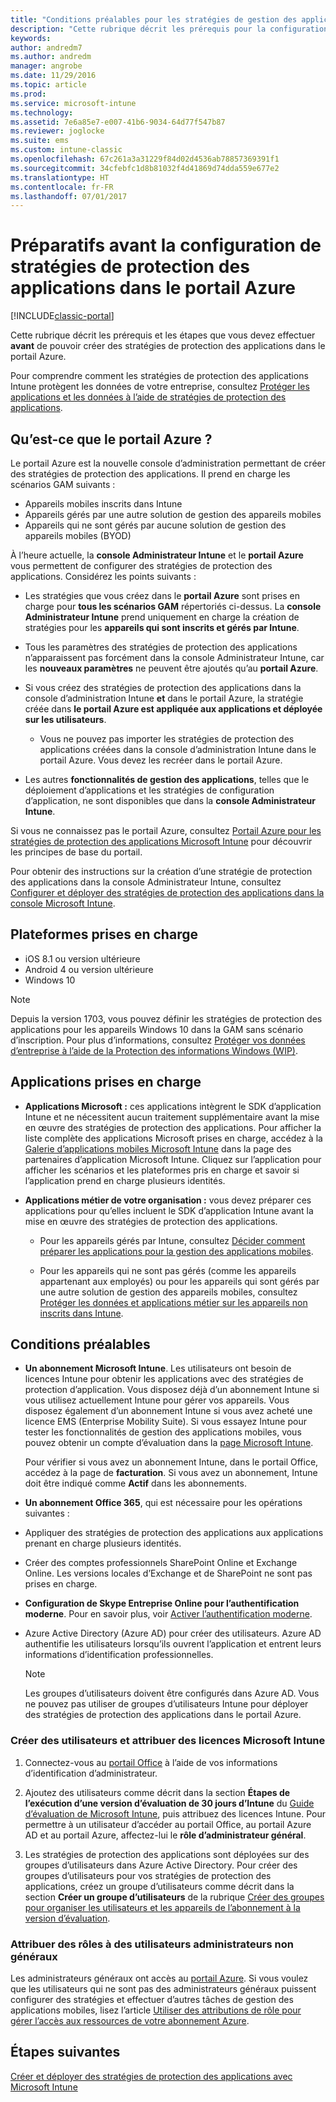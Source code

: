 ```yaml
---
title: "Conditions préalables pour les stratégies de gestion des applications mobiles"
description: "Cette rubrique décrit les prérequis pour la configuration des utilisateurs avant de pouvoir créer des stratégies de gestion des applications mobiles."
keywords: 
author: andredm7
ms.author: andredm
manager: angrobe
ms.date: 11/29/2016
ms.topic: article
ms.prod: 
ms.service: microsoft-intune
ms.technology: 
ms.assetid: 7e6a85e7-e007-41b6-9034-64d77f547b87
ms.reviewer: joglocke
ms.suite: ems
ms.custom: intune-classic
ms.openlocfilehash: 67c261a3a31229f84d02d4536ab78857369391f1
ms.sourcegitcommit: 34cfebfc1d8b81032f4d41869d74dda559e677e2
ms.translationtype: HT
ms.contentlocale: fr-FR
ms.lasthandoff: 07/01/2017
---
```

# <a name="get-ready-to-configure-app-protection-policies-in-the-azure-portal"></a>Préparatifs avant la configuration de stratégies de protection des applications dans le portail Azure

[!INCLUDE[classic-portal](../includes/classic-portal.md)]

Cette rubrique décrit les prérequis et les étapes que vous devez effectuer **avant** de pouvoir créer des stratégies de protection des applications dans le portail Azure.

Pour comprendre comment les stratégies de protection des applications Intune protègent les données de votre entreprise, consultez [Protéger les applications et les données à l’aide de stratégies de protection des applications](protect-apps-and-data-with-microsoft-intune.md).

## <a name="what-is-the-azure-portal"></a>Qu’est-ce que le portail Azure ?

Le portail Azure est la nouvelle console d’administration permettant de créer des stratégies de protection des applications. Il prend en charge les scénarios GAM suivants :
- Appareils mobiles inscrits dans Intune
- Appareils gérés par une autre solution de gestion des appareils mobiles
- Appareils qui ne sont gérés par aucune solution de gestion des appareils mobiles (BYOD)

À l’heure actuelle, la **console Administrateur Intune** et le **portail Azure** vous permettent de configurer des stratégies de protection des applications.  Considérez les points suivants :

* Les stratégies que vous créez dans le **portail Azure** sont prises en charge pour **tous les scénarios GAM** répertoriés ci-dessus. La **console Administrateur Intune** prend uniquement en charge la création de stratégies pour les **appareils qui sont inscrits et gérés par Intune**.

* Tous les paramètres des stratégies de protection des applications n’apparaissent pas forcément dans la console Administrateur Intune, car les **nouveaux paramètres** ne peuvent être ajoutés qu’au **portail Azure**.

* Si vous créez des stratégies de protection des applications dans la console d’administration Intune **et** dans le portail Azure, la stratégie créée dans **le portail Azure est appliquée aux applications et déployée sur les utilisateurs**.
    * Vous ne pouvez pas importer les stratégies de protection des applications créées dans la console d’administration Intune dans le portail Azure.  Vous devez les recréer dans le portail Azure.


* Les autres **fonctionnalités de gestion des applications**, telles que le déploiement d’applications et les stratégies de configuration d’application, ne sont disponibles que dans la **console Administrateur Intune**.


Si vous ne connaissez pas le portail Azure, consultez [Portail Azure pour les stratégies de protection des applications Microsoft Intune](azure-portal-for-microsoft-intune-mam-policies.md) pour découvrir les principes de base du portail.

Pour obtenir des instructions sur la création d’une stratégie de protection des applications dans la console Administrateur Intune, consultez [Configurer et déployer des stratégies de protection des applications dans la console Microsoft Intune](configure-and-deploy-mobile-application-management-policies-in-the-microsoft-intune-console.md).


##  <a name="supported-platforms"></a>Plateformes prises en charge
- iOS 8.1 ou version ultérieure
- Android 4 ou version ultérieure
- Windows 10

>[!NOTE]
>Depuis la version 1703, vous pouvez définir les stratégies de protection des applications pour les appareils Windows 10 dans la GAM sans scénario d’inscription. Pour plus d’informations, consultez [Protéger vos données d’entreprise à l’aide de la Protection des informations Windows (WIP)](https://technet.microsoft.com/itpro/windows/keep-secure/protect-enterprise-data-using-wip).

##  <a name="supported-apps"></a>Applications prises en charge
* **Applications Microsoft :** ces applications intègrent le SDK d’application Intune et ne nécessitent aucun traitement supplémentaire avant la mise en œuvre des stratégies de protection des applications.
Pour afficher la liste complète des applications Microsoft prises en charge, accédez à la [Galerie d’applications mobiles Microsoft Intune](https://www.microsoft.com/cloud-platform/microsoft-intune-apps) dans la page des partenaires d’application Microsoft Intune. Cliquez sur l’application pour afficher les scénarios et les plateformes pris en charge et savoir si l’application prend en charge plusieurs identités.

* **Applications métier de votre organisation :** vous devez préparer ces applications pour qu’elles incluent le SDK d’application Intune avant la mise en œuvre des stratégies de protection des applications.

  * Pour les appareils gérés par Intune, consultez [Décider comment préparer les applications pour la gestion des applications mobiles](/intune/apps-prepare-mobile-application-management).

  * Pour les appareils qui ne sont pas gérés (comme les appareils appartenant aux employés) ou pour les appareils qui sont gérés par une autre solution de gestion des appareils mobiles, consultez [Protéger les données et applications métier sur les appareils non inscrits dans Intune](protect-line-of-business-apps-and-data-on-devices-not-enrolled-in-microsoft-intune.md).

## <a name="prerequisites"></a>Conditions préalables

-   **Un abonnement Microsoft Intune**. Les utilisateurs ont besoin de licences Intune pour obtenir les applications avec des stratégies de protection d’application.
Vous disposez déjà d’un abonnement Intune si vous utilisez actuellement Intune pour gérer vos appareils. Vous disposez également d’un abonnement Intune si vous avez acheté une licence EMS (Enterprise Mobility Suite). Si vous essayez Intune pour tester les fonctionnalités de gestion des applications mobiles, vous pouvez obtenir un compte d’évaluation dans la [page Microsoft Intune](https://www.microsoft.com/server-cloud/products/microsoft-intune/).

    Pour vérifier si vous avez un abonnement Intune, dans le portail Office, accédez à la page de **facturation**.  Si vous avez un abonnement, Intune doit être indiqué comme **Actif** dans les abonnements.

-   **Un abonnement Office 365**, qui est nécessaire pour les opérations suivantes :

  - Appliquer des stratégies de protection des applications aux applications prenant en charge plusieurs identités.

  - Créer des comptes professionnels SharePoint Online et Exchange Online. Les versions locales d’Exchange et de SharePoint ne sont pas prises en charge.

-   **Configuration de Skype Entreprise Online pour l’authentification moderne**. Pour en savoir plus, voir [Activer l’authentification moderne](https://social.technet.microsoft.com/wiki/contents/articles/34339.skype-for-business-online-enable-your-tenant-for-modern-authentication.aspx).


- Azure Active Directory (Azure AD) pour créer des utilisateurs. Azure AD authentifie les utilisateurs lorsqu’ils ouvrent l’application et entrent leurs informations d’identification professionnelles.

    > [!NOTE]
    > Les groupes d’utilisateurs doivent être configurés dans Azure AD. Vous ne pouvez pas utiliser de groupes d’utilisateurs Intune pour déployer des stratégies de protection des applications dans le portail Azure.

### <a name="create-users-and-assign-microsoft-intune-licenses"></a>Créer des utilisateurs et attribuer des licences Microsoft Intune

1.  Connectez-vous au [portail Office](https://portal.office.com) à l’aide de vos informations d’identification d’administrateur.

2.  Ajoutez des utilisateurs comme décrit dans la section **Étapes de l’exécution d’une version d’évaluation de 30 jours d’Intune** du [Guide d’évaluation de Microsoft Intune](/intune-classic/understand-explore/get-started-with-a-30-day-trial-of-microsoft-intune), puis attribuez des licences Intune. Pour permettre à un utilisateur d’accéder au portail Office, au portail Azure AD et au portail Azure, affectez-lui le **rôle d’administrateur général**.

5.  Les stratégies de protection des applications sont déployées sur des groupes d’utilisateurs dans Azure Active Directory. Pour créer des groupes d’utilisateurs pour vos stratégies de protection des applications, créez un groupe d’utilisateurs comme décrit dans la section **Créer un groupe d’utilisateurs** de la rubrique [Créer des groupes pour organiser les utilisateurs et les appareils de l’abonnement à la version d’évaluation](/intune-classic/understand-explore/get-started-with-a-30-day-trial-of-microsoft-intune-step-3).

### <a name="assign-roles-to-non-global-admin-users"></a>Attribuer des rôles à des utilisateurs administrateurs non généraux

Les administrateurs généraux ont accès au [portail Azure](https://portal.azure.com).  Si vous voulez que les utilisateurs qui ne sont pas des administrateurs généraux puissent configurer des stratégies et effectuer d’autres tâches de gestion des applications mobiles, lisez l’article [Utiliser des attributions de rôle pour gérer l’accès aux ressources de votre abonnement Azure](https://azure.microsoft.com/documentation/articles/role-based-access-control-configure/).

## <a name="next-steps"></a>Étapes suivantes
[Créer et déployer des stratégies de protection des applications avec Microsoft Intune](create-and-deploy-mobile-app-management-policies-with-microsoft-intune.md)
